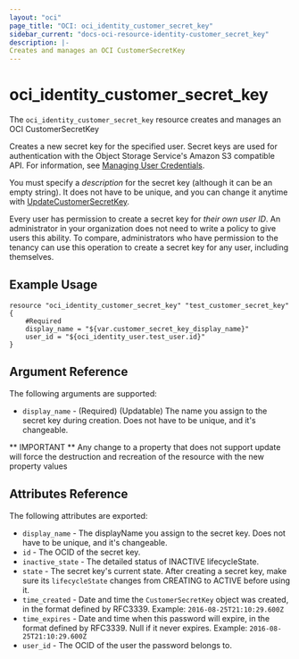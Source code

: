 ```yaml
---
layout: "oci"
page_title: "OCI: oci_identity_customer_secret_key"
sidebar_current: "docs-oci-resource-identity-customer_secret_key"
description: |-
Creates and manages an OCI CustomerSecretKey
---
```


# oci_identity_customer_secret_key
The `oci_identity_customer_secret_key` resource creates and manages an OCI CustomerSecretKey

Creates a new secret key for the specified user. Secret keys are used for authentication with the Object Storage Service's Amazon S3
compatible API. For information, see
[Managing User Credentials](https://docs.us-phoenix-1.oraclecloud.com/Content/Identity/Tasks/managingcredentials.htm).

You must specify a *description* for the secret key (although it can be an empty string). It does not
have to be unique, and you can change it anytime with
[UpdateCustomerSecretKey](https://docs.us-phoenix-1.oraclecloud.com/api/#/en/identity/20160918/CustomerSecretKeySummary/UpdateCustomerSecretKey).

Every user has permission to create a secret key for *their own user ID*. An administrator in your organization
does not need to write a policy to give users this ability. To compare, administrators who have permission to the
tenancy can use this operation to create a secret key for any user, including themselves.


## Example Usage

```hcl
resource "oci_identity_customer_secret_key" "test_customer_secret_key" {
	#Required
	display_name = "${var.customer_secret_key_display_name}"
	user_id = "${oci_identity_user.test_user.id}"
}
```

## Argument Reference

The following arguments are supported:

* `display_name` - (Required) (Updatable) The name you assign to the secret key during creation. Does not have to be unique, and it's changeable. 


** IMPORTANT **
Any change to a property that does not support update will force the destruction and recreation of the resource with the new property values

## Attributes Reference

The following attributes are exported:

* `display_name` - The displayName you assign to the secret key. Does not have to be unique, and it's changeable.
* `id` - The OCID of the secret key.
* `inactive_state` - The detailed status of INACTIVE lifecycleState.
* `state` - The secret key's current state. After creating a secret key, make sure its `lifecycleState` changes from CREATING to ACTIVE before using it. 
* `time_created` - Date and time the `CustomerSecretKey` object was created, in the format defined by RFC3339.  Example: `2016-08-25T21:10:29.600Z` 
* `time_expires` - Date and time when this password will expire, in the format defined by RFC3339. Null if it never expires.  Example: `2016-08-25T21:10:29.600Z` 
* `user_id` - The OCID of the user the password belongs to.
